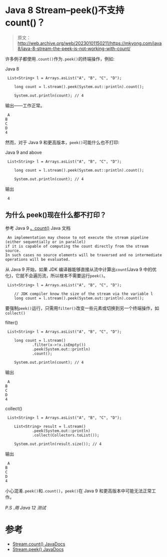 # Java 8 Stream–peek()不支持 count()？

> 原文：<http://web.archive.org/web/20230101150211/https://mkyong.com/java8/java-8-stream-the-peek-is-not-working-with-count/>

许多例子都使用`.count()`作为`.peek()`的终端操作，例如:

Java 8

```
 List<String> l = Arrays.asList("A", "B", "C", "D");

	long count = l.stream().peek(System.out::println).count();

	System.out.println(count); // 4 
```

输出——工作正常。

```
 A
B
C
D
4 
```

然而，对于 Java 9 和更高版本，`peek()`可能什么也不打印:

Java 9 and above

```
 List<String> l = Arrays.asList("A", "B", "C", "D");

	long count = l.stream().peek(System.out::println).count();

	System.out.println(count); // 4 
```

输出

```
 4 
```

## 为什么 peek()现在什么都不打印？

参考 Java 9 [。count()](http://web.archive.org/web/20220426174442/https://docs.oracle.com/javase/9/docs/api/java/util/stream/Stream.html#count--) Java 文档

```
 An implementation may choose to not execute the stream pipeline (either sequentially or in parallel) 
if it is capable of computing the count directly from the stream source. 
In such cases no source elements will be traversed and no intermediate operations will be evaluated. 
```

从 Java 9 开始，如果 JDK 编译器能够直接从流中计算出`count`(Java 9 中的优化)，它就不会遍历流，所以根本不需要运行`peek()`。

```
 List<String> l = Arrays.asList("A", "B", "C", "D");

	// JDK compiler know the size of the stream via the variable l 
	long count = l.stream().peek(System.out::println).count(); 
```

要强制`peek()`运行，只需用`filter()`改变一些元素或切换到另一个终端操作，如`collect()`

filter()

```
 List<String> l = Arrays.asList("A", "B", "C", "D");

	long count = l.stream()
			.filter(x->!x.isEmpty())
			.peek(System.out::println)
			.count();

	System.out.println(count); // 4 
```

输出

```
 A
B
C
D
4 
```

collect()

```
 List<String> l = Arrays.asList("A", "B", "C", "D");

	List<String> result = l.stream()
			.peek(System.out::println)
			.collect(Collectors.toList());

	System.out.println(result.size()); // 4 
```

输出

```
 A
B
C
D
4 
```

小心混淆`.peek()`和`.count()`，`peek()`在 Java 9 和更高版本中可能无法正常工作。

*P.S .用 Java 12 测试*

# 参考

*   [Stream.count() JavaDocs](http://web.archive.org/web/20220426174442/https://docs.oracle.com/javase/9/docs/api/java/util/stream/Stream.html#count--)
*   [Stream.peek() JavaDocs](http://web.archive.org/web/20220426174442/https://docs.oracle.com/javase/9/docs/api/java/util/stream/Stream.html#peek-java.util.function.Consumer-)

<input type="hidden" id="mkyong-current-postId" value="15126">